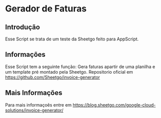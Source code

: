 # Gerador de Faturas


## Introdução

Esse Script se trata de um teste da Sheetgo feito para AppScript.


## Informações 

Esse Script tem a seguinte função: Gera faturas apartir de uma planilha e um template pré montado pela Sheetgo. 
Repositorio oficial em https://github.com/Sheetgo/invoice-generator


## Mais Informações 

Para mais informaçoẽs entre em https://blog.sheetgo.com/google-cloud-solutions/invoice-generator/
